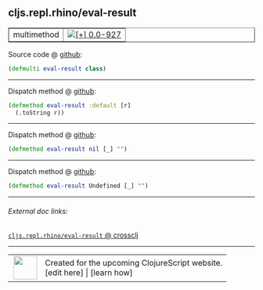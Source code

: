 ## cljs.repl.rhino/eval-result



 <table border="1">
<tr>
<td>multimethod</td>
<td><a href="https://github.com/cljsinfo/cljs-api-docs/tree/0.0-927"><img valign="middle" alt="[+] 0.0-927" title="Added in 0.0-927" src="https://img.shields.io/badge/+-0.0--927-lightgrey.svg"></a> </td>
</tr>
</table>









Source code @ [github](https://github.com/clojure/clojurescript/blob/r2723/src/clj/cljs/repl/rhino.clj#L56):

```clj
(defmulti eval-result class)
```

<!--
Repo - tag - source tree - lines:

 <pre>
clojurescript @ r2723
└── src
    └── clj
        └── cljs
            └── repl
                └── <ins>[rhino.clj:56](https://github.com/clojure/clojurescript/blob/r2723/src/clj/cljs/repl/rhino.clj#L56)</ins>
</pre>

-->

---

Dispatch method @ [github](https://github.com/clojure/clojurescript/blob/r2723/src/clj/cljs/repl/rhino.clj#L58-L59):

```clj
(defmethod eval-result :default [r]
  (.toString r))
```

<!--
Repo - tag - source tree - lines:

 <pre>
clojurescript @ r2723
└── src
    └── clj
        └── cljs
            └── repl
                └── <ins>[rhino.clj:58-59](https://github.com/clojure/clojurescript/blob/r2723/src/clj/cljs/repl/rhino.clj#L58-L59)</ins>
</pre>
-->

---
Dispatch method @ [github](https://github.com/clojure/clojurescript/blob/r2723/src/clj/cljs/repl/rhino.clj#L61):

```clj
(defmethod eval-result nil [_] "")
```

<!--
Repo - tag - source tree - lines:

 <pre>
clojurescript @ r2723
└── src
    └── clj
        └── cljs
            └── repl
                └── <ins>[rhino.clj:61](https://github.com/clojure/clojurescript/blob/r2723/src/clj/cljs/repl/rhino.clj#L61)</ins>
</pre>
-->

---
Dispatch method @ [github](https://github.com/clojure/clojurescript/blob/r2723/src/clj/cljs/repl/rhino.clj#L63):

```clj
(defmethod eval-result Undefined [_] "")
```

<!--
Repo - tag - source tree - lines:

 <pre>
clojurescript @ r2723
└── src
    └── clj
        └── cljs
            └── repl
                └── <ins>[rhino.clj:63](https://github.com/clojure/clojurescript/blob/r2723/src/clj/cljs/repl/rhino.clj#L63)</ins>
</pre>
-->

---


###### External doc links:

[`cljs.repl.rhino/eval-result` @ crossclj](http://crossclj.info/fun/cljs.repl.rhino/eval-result.html)<br>

---

 <table>
<tr><td>
<img valign="middle" align="right" width="48px" src="http://i.imgur.com/Hi20huC.png">
</td><td>
Created for the upcoming ClojureScript website.<br>
[edit here] | [learn how]
</td></tr></table>

[edit here]:https://github.com/cljsinfo/cljs-api-docs/blob/master/cljsdoc/cljs.repl.rhino_eval-result.cljsdoc
[learn how]:https://github.com/cljsinfo/cljs-api-docs/wiki/cljsdoc-files

<!--

This information was too distracting to show to readers, but I'll leave it
commented here since it is helpful to:

- pretty-print the data used to generate this document
- and show how to retrieve that data



The API data for this symbol:

```clj
{:ns "cljs.repl.rhino",
 :name "eval-result",
 :type "multimethod",
 :source {:code "(defmulti eval-result class)",
          :title "Source code",
          :repo "clojurescript",
          :tag "r2723",
          :filename "src/clj/cljs/repl/rhino.clj",
          :lines [56]},
 :full-name "cljs.repl.rhino/eval-result",
 :full-name-encode "cljs.repl.rhino_eval-result",
 :extra-sources ({:code "(defmethod eval-result :default [r]\n  (.toString r))",
                  :title "Dispatch method",
                  :repo "clojurescript",
                  :tag "r2723",
                  :filename "src/clj/cljs/repl/rhino.clj",
                  :lines [58 59]}
                 {:code "(defmethod eval-result nil [_] \"\")",
                  :title "Dispatch method",
                  :repo "clojurescript",
                  :tag "r2723",
                  :filename "src/clj/cljs/repl/rhino.clj",
                  :lines [61]}
                 {:code "(defmethod eval-result Undefined [_] \"\")",
                  :title "Dispatch method",
                  :repo "clojurescript",
                  :tag "r2723",
                  :filename "src/clj/cljs/repl/rhino.clj",
                  :lines [63]}),
 :history [["+" "0.0-927"]]}

```

Retrieve the API data for this symbol:

```clj
;; from Clojure REPL
(require '[clojure.edn :as edn])
(-> (slurp "https://raw.githubusercontent.com/cljsinfo/cljs-api-docs/catalog/cljs-api.edn")
    (edn/read-string)
    (get-in [:symbols "cljs.repl.rhino/eval-result"]))
```

-->
